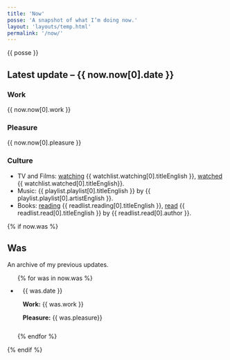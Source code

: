 ```yaml
---
title: 'Now'
posse: 'A snapshot of what I’m doing now.'
layout: 'layouts/temp.html'
permalink: '/now/'
---
```


<div class="posse">{{ posse }}</div>

## Latest update – {{ now.now[0].date }}

### Work

{{ now.now[0].work }}

### Pleasure

{{ now.now[0].pleasure }}

### Culture

- TV and Films: [watching](/watching/#watching) {{ watchlist.watching[0].titleEnglish }}, [watched](/watching/#watched) {{ watchlist.watched[0].titleEnglish}}.
- Music: {{ playlist.playlist[0].titleEnglish }} by {{ playlist.playlist[0].artistEnglish }}.
- Books: [reading](/reading/#reading) {{ readlist.reading[0].titleEnglish }}, [read](/reading/#read) {{ readlist.read[0].titleEnglish }} by {{ readlist.read[0].author }}.

{% if now.was %}
## Was

An archive of my previous updates.

<ul class="list reset-list list--divided">
{% for was in now.was %}
<li style="padding: 0.75rem;">
{{ was.date }}

**Work:** {{ was.work }}


**Pleasure:** {{ was.pleasure}}
</li>
{% endfor %}
</ul>
{% endif %}